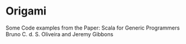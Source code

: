 Origami
=======

Some Code examples from the Paper:
Scala for Generic Programmers
Bruno C. d. S. Oliveira and Jeremy Gibbons